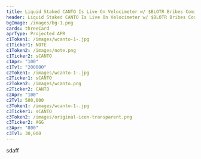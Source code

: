 ```yaml
---
title: Liquid Staked CANTO Is Live On Velocimeter w/ $BLOTR Bribes Coming This Epoch
header: Liquid Staked CANTO Is Live On Velocimeter w/ $BLOTR Bribes Coming This Epoch
bgImage: /images/bg-1.png
cards: threeCard
aprType: Projected APR
c1Token1: /images/wcanto-1-.jpg
c1Ticker1: NOTE
c1Token2: /images/note.png
c1Ticker2: sCANTO
c1Apr: "100"
c1Tvl: "200000"
c2Token1: /images/wcanto-1-.jpg
c2Ticker1: sCANTO
c2Token2: /images/wcanto.png
c2Ticker2: CANTO
c2Apr: "100"
c2Tvl: 500,000
c3Token1: /images/wcanto-1-.jpg
c3Ticker1: sCANTO
c3Token2: /images/original-icon-transparent.png
c3Ticker2: AGG
c3Apr: "800"
c3Tvl: 30,000
---
```

s﻿daff